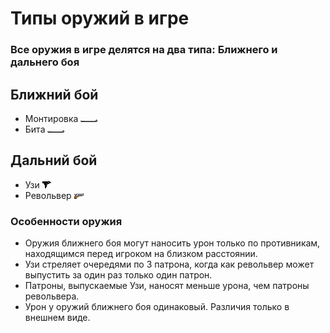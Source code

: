 ﻿# Типы оружий в игре

### Все оружия в игре делятся на два типа: Ближнего и дальнего боя

## Ближний бой

- Монтировка ![alt text](images/pryVar.png "Enemy2")
- Бита ![alt text](images/pryVar.png "Enemy2")

## Дальний бой
- Узи ![alt text](images/UZI_1.png "Enemy2")
- Револьвер ![alt text](images/Revolver.png "Enemy2")

### Особенности оружия
- Оружия ближнего боя могут наносить урон только по противникам, находящимся перед игроком на близком расстоянии.
- Узи стреляет очередями по 3 патрона, когда как револьвер может выпустить за один раз только один патрон.
- Патроны, выпускаемые Узи, наносят меньше урона, чем патроны револьвера.
- Урон у оружий ближнего боя одинаковый. Различия только в внешнем виде.